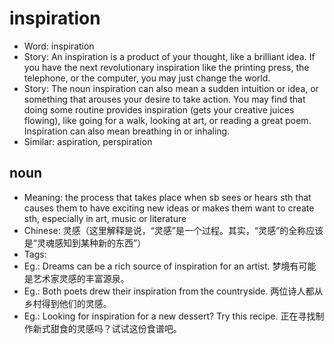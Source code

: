 # inspiration

- Word: inspiration
- Story: An inspiration is a product of your thought, like a brilliant idea. If you have the next revolutionary inspiration like the printing press, the telephone, or the computer, you may just change the world.
- Story: The noun inspiration can also mean a sudden intuition or idea, or something that arouses your desire to take action. You may find that doing some routine provides inspiration (gets your creative juices flowing), like going for a walk, looking at art, or reading a great poem. Inspiration can also mean breathing in or inhaling.
- Similar: aspiration, perspiration

## noun

- Meaning: the process that takes place when sb sees or hears sth that causes them to have exciting new ideas or makes them want to create sth, especially in art, music or literature
- Chinese: 灵感（这里解释是说，“灵感”是一个过程。其实，“灵感”的全称应该是“灵魂感知到某种新的东西”）
- Tags: 
- Eg.: Dreams can be a rich source of inspiration for an artist. 梦境有可能是艺术家灵感的丰富源泉。
- Eg.: Both poets drew their inspiration from the countryside. 两位诗人都从乡村得到他们的灵感。
- Eg.: Looking for inspiration for a new dessert? Try this recipe. 正在寻找制作新式甜食的灵感吗？试试这份食谱吧。

